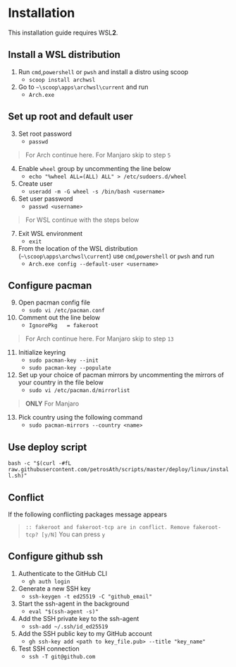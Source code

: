 # Installation
This installation guide requires WSL**2**.
## Install a WSL distribution
1. Run  `cmd`,`powershell` or `pwsh` and install a distro using scoop
    - `scoop install archwsl`
2. Go to `~\scoop\apps\archwsl\current` and run
    - `Arch.exe`

## Set up root and default user
3. Set root password
    - `passwd`
>For Arch continue here. For Manjaro skip to step `5`
4. Enable `wheel` group by uncommenting the line below
    - `echo "%wheel ALL=(ALL) ALL" > /etc/sudoers.d/wheel`
5. Create user
    - `useradd -m -G wheel -s /bin/bash <username>`
6. Set user password
    - `passwd <username>`
>For WSL continue with the steps below
7. Exit WSL environment
    - `exit`
8. From the location of the WSL distribution (`~\scoop\apps\archwsl\current`) use `cmd`,`powershell` or `pwsh` and run
    - `Arch.exe config --default-user <username>`

## Configure pacman
9. Open pacman config file
    - `sudo vi /etc/pacman.conf`
10. Comment out the line below
    - `IgnorePkg   = fakeroot`
>For Arch continue here. For Manjaro skip to step `13`
11. Initialize keyring
    - `sudo pacman-key --init`
    - `sudo pacman-key --populate`
12. Set up your choice of pacman mirrors by uncommenting the mirrors of your country in the file below
    - `sudo vi /etc/pacman.d/mirrorlist`
>**ONLY** For Manjaro
13. Pick country using the following command
    - `sudo pacman-mirrors --country <name>`

## Use deploy script
`bash -c "$(curl -#fL raw.githubusercontent.com/petrosAth/scripts/master/deploy/linux/install.sh)"`

## Conflict
If the following conflicting packages message appears
>`:: fakeroot and fakeroot-tcp are in conflict. Remove fakeroot-tcp? [y/N]`
You can press `y`

## Configure github ssh
1. Authenticate to the GitHub CLI
    - `gh auth login`
2. Generate a new SSH key
    - `ssh-keygen -t ed25519 -C "github_email"`
3. Start the ssh-agent in the background
    - `eval "$(ssh-agent -s)"`
4. Add the SSH private key to the ssh-agent
    - `ssh-add ~/.ssh/id_ed25519`
5. Add the SSH public key to my GitHub account
    - `gh ssh-key add <path to key_file.pub> --title "key_name"`
6. Test SSH connection
    - `ssh -T git@github.com`
